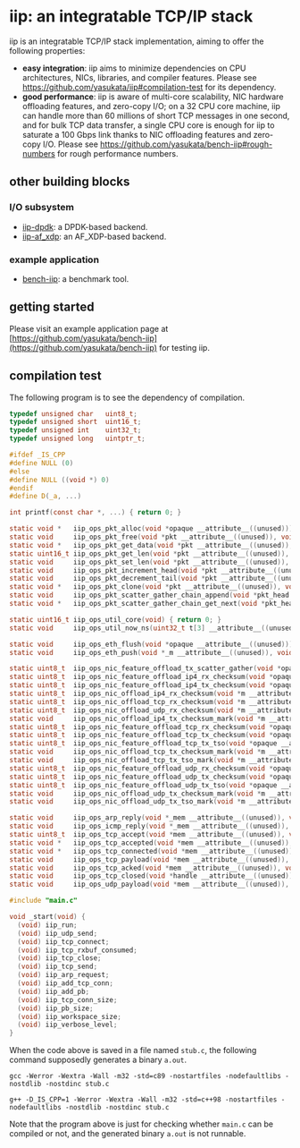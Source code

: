 # iip: an integratable TCP/IP stack

iip is an integratable TCP/IP stack implementation, aiming to offer the following properties:
- **easy integration**: iip aims to minimize dependencies on CPU architectures, NICs, libraries, and compiler features. Please see https://github.com/yasukata/iip#compilation-test for its dependency.
- **good performance**: iip is aware of multi-core scalability, NIC hardware offloading features, and zero-copy I/O; on a 32 CPU core machine, iip can handle more than 60 millions of short TCP messages in one second, and for bulk TCP data transfer, a single CPU core is enough for iip to saturate a 100 Gbps link thanks to NIC offloading features and zero-copy I/O. Please see https://github.com/yasukata/bench-iip#rough-numbers for rough performance numbers.

## other building blocks

### I/O subsystem
- [iip-dpdk](https://github.com/yasukata/iip-dpdk): a DPDK-based backend.
- [iip-af_xdp](https://github.com/yasukata/iip-af_xdp): an AF_XDP-based backend.

### example application
- [bench-iip](https://github.com/yasukata/bench-iip): a benchmark tool.

## getting started

Please visit an example application page at [https://github.com/yasukata/bench-iip](https://github.com/yasukata/bench-iip) for testing iip. 

## compilation test

The following program is to see the dependency of compilation.

```c
typedef unsigned char	uint8_t;
typedef unsigned short	uint16_t;
typedef unsigned int	uint32_t;
typedef unsigned long	uintptr_t;

#ifdef _IS_CPP
#define NULL (0)
#else
#define NULL ((void *) 0)
#endif
#define D(_a, ...)

int printf(const char *, ...) { return 0; }

static void *   iip_ops_pkt_alloc(void *opaque __attribute__((unused))) { return (void *) 0; }
static void     iip_ops_pkt_free(void *pkt __attribute__((unused)), void *opaque __attribute__((unused))) { }
static void *   iip_ops_pkt_get_data(void *pkt __attribute__((unused)), void *opaque __attribute__((unused))) { return (void *) 0; }
static uint16_t iip_ops_pkt_get_len(void *pkt __attribute__((unused)), void *opaque __attribute__((unused))) { return 0; }
static void     iip_ops_pkt_set_len(void *pkt __attribute__((unused)), uint16_t len __attribute__((unused)), void *opaque __attribute__((unused))) { }
static void     iip_ops_pkt_increment_head(void *pkt __attribute__((unused)), uint16_t len __attribute__((unused)), void *opaque __attribute__((unused))) { }
static void     iip_ops_pkt_decrement_tail(void *pkt __attribute__((unused)), uint16_t len __attribute__((unused)), void *opaque __attribute__((unused))) { }
static void *   iip_ops_pkt_clone(void *pkt __attribute__((unused)), void *opaque __attribute__((unused))) { return (void *) 0; }
static void     iip_ops_pkt_scatter_gather_chain_append(void *pkt_head __attribute__((unused)), void *pkt_tail __attribute__((unused)), void *opaque __attribute__((unused))) { }
static void *   iip_ops_pkt_scatter_gather_chain_get_next(void *pkt_head __attribute__((unused)), void *opaque __attribute__((unused))) { return (void *) 0; }

static uint16_t iip_ops_util_core(void) { return 0; }
static void     iip_ops_util_now_ns(uint32_t t[3] __attribute__((unused))) { }

static void     iip_ops_eth_flush(void *opaque __attribute__((unused))) { }
static void     iip_ops_eth_push(void *_m __attribute__((unused)), void *opaque __attribute__((unused))) { }

static uint8_t  iip_ops_nic_feature_offload_tx_scatter_gather(void *opaque __attribute__((unused))) { return 0; }
static uint8_t  iip_ops_nic_feature_offload_ip4_rx_checksum(void *opaque __attribute__((unused))) { return 0; }
static uint8_t  iip_ops_nic_feature_offload_ip4_tx_checksum(void *opaque __attribute__((unused))) { return 0; }
static uint8_t  iip_ops_nic_offload_ip4_rx_checksum(void *m __attribute__((unused)), void *opaque __attribute__((unused))) { return 0; }
static uint8_t  iip_ops_nic_offload_tcp_rx_checksum(void *m __attribute__((unused)), void *opaque __attribute__((unused))) { return 0; }
static uint8_t  iip_ops_nic_offload_udp_rx_checksum(void *m __attribute__((unused)), void *opaque __attribute__((unused))) { return 0; }
static void     iip_ops_nic_offload_ip4_tx_checksum_mark(void *m __attribute__((unused)), void *opaque __attribute__((unused))) { }
static uint8_t  iip_ops_nic_feature_offload_tcp_rx_checksum(void *opaque __attribute__((unused))) { return 0; }
static uint8_t  iip_ops_nic_feature_offload_tcp_tx_checksum(void *opaque __attribute__((unused))) { return 0; }
static uint8_t  iip_ops_nic_feature_offload_tcp_tx_tso(void *opaque __attribute__((unused))) { return 0; }
static void     iip_ops_nic_offload_tcp_tx_checksum_mark(void *m __attribute__((unused)), void *opaque __attribute__((unused))) { }
static void     iip_ops_nic_offload_tcp_tx_tso_mark(void *m __attribute__((unused)), void *opaque __attribute__((unused))) { }
static uint8_t  iip_ops_nic_feature_offload_udp_rx_checksum(void *opaque __attribute__((unused))) { return 0; }
static uint8_t  iip_ops_nic_feature_offload_udp_tx_checksum(void *opaque __attribute__((unused))) { return 0; }
static uint8_t  iip_ops_nic_feature_offload_udp_tx_tso(void *opaque __attribute__((unused))) { return 0; }
static void     iip_ops_nic_offload_udp_tx_checksum_mark(void *m __attribute__((unused)), void *opaque __attribute__((unused))) { }
static void     iip_ops_nic_offload_udp_tx_tso_mark(void *m __attribute__((unused)), void *opaque __attribute__((unused))) { }

static void     iip_ops_arp_reply(void *_mem __attribute__((unused)), void *m __attribute__((unused)), void *opaque __attribute__((unused))) { }
static void     iip_ops_icmp_reply(void *_mem __attribute__((unused)), void *m __attribute__((unused)), void *opaque __attribute__((unused))) { }
static uint8_t  iip_ops_tcp_accept(void *mem __attribute__((unused)), void *m __attribute__((unused)), void *opaque __attribute__((unused))) { return 0; }
static void *   iip_ops_tcp_accepted(void *mem __attribute__((unused)), void *handle __attribute__((unused)), void *m __attribute__((unused)), void *opaque __attribute__((unused))) { return (void *) 0; }
static void *   iip_ops_tcp_connected(void *mem __attribute__((unused)), void *handle __attribute__((unused)), void *m __attribute__((unused)), void *opaque __attribute__((unused))) { return (void *) 0; }
static void     iip_ops_tcp_payload(void *mem __attribute__((unused)), void *handle __attribute__((unused)), void *m __attribute__((unused)), void *tcp_opaque __attribute__((unused)), void *opaque __attribute__((unused))) { }
static void     iip_ops_tcp_acked(void *mem __attribute__((unused)), void *handle __attribute__((unused)), void *m __attribute__((unused)), void *tcp_opaque __attribute__((unused)), void *opaque __attribute__((unused))) { }
static void     iip_ops_tcp_closed(void *handle __attribute__((unused)), void *tcp_opaque __attribute__((unused)), void *opaque __attribute__((unused))) { }
static void     iip_ops_udp_payload(void *mem __attribute__((unused)), void *m __attribute__((unused)), void *opaque __attribute__((unused))) { }

#include "main.c"

void _start(void) {
  (void) iip_run;
  (void) iip_udp_send;
  (void) iip_tcp_connect;
  (void) iip_tcp_rxbuf_consumed;
  (void) iip_tcp_close;
  (void) iip_tcp_send;
  (void) iip_arp_request;
  (void) iip_add_tcp_conn;
  (void) iip_add_pb;
  (void) iip_tcp_conn_size;
  (void) iip_pb_size;
  (void) iip_workspace_size;
  (void) iip_verbose_level;
}
```

When the code above is saved in a file named ```stub.c```, the following command supposedly generates a binary ```a.out```.

```
gcc -Werror -Wextra -Wall -m32 -std=c89 -nostartfiles -nodefaultlibs -nostdlib -nostdinc stub.c
```

```
g++ -D_IS_CPP=1 -Werror -Wextra -Wall -m32 -std=c++98 -nostartfiles -nodefaultlibs -nostdlib -nostdinc stub.c
```

Note that the program above is just for checking whether ```main.c``` can be compiled or not, and the generated binary ```a.out``` is not runnable.
